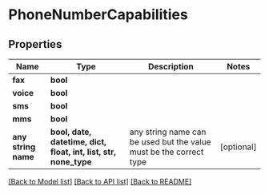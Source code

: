 # PhoneNumberCapabilities


## Properties
Name | Type | Description | Notes
------------ | ------------- | ------------- | -------------
**fax** | **bool** |  | 
**voice** | **bool** |  | 
**sms** | **bool** |  | 
**mms** | **bool** |  | 
**any string name** | **bool, date, datetime, dict, float, int, list, str, none_type** | any string name can be used but the value must be the correct type | [optional]

[[Back to Model list]](../README.md#documentation-for-models) [[Back to API list]](../README.md#documentation-for-api-endpoints) [[Back to README]](../README.md)


